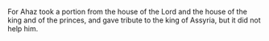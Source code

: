 For Ahaz took a portion from the house of the Lord and the house of the king and of the princes, and gave tribute to the king of Assyria, but it did not help him.
